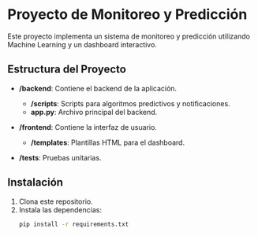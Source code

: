 # Proyecto de Monitoreo y Predicción

Este proyecto implementa un sistema de monitoreo y predicción utilizando Machine Learning y un dashboard interactivo.

## Estructura del Proyecto

- **/backend**: Contiene el backend de la aplicación.
  - **/scripts**: Scripts para algoritmos predictivos y notificaciones.
  - **app.py**: Archivo principal del backend.
  
- **/frontend**: Contiene la interfaz de usuario.
  - **/templates**: Plantillas HTML para el dashboard.

- **/tests**: Pruebas unitarias.

## Instalación

1. Clona este repositorio.
2. Instala las dependencias:
   ```bash
   pip install -r requirements.txt
